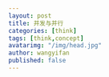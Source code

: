 ```yaml
---
layout: post
title: 并发与并行
categories: [think]
tags: [think,concept]
avatarimg: "/img/head.jpg"
author: wangyifan
published: false
---
```

